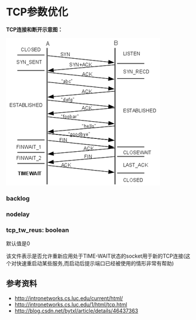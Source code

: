 # TCP参数优化

**TCP连接和断开示意图：**

![TCP连接和断开示意图](img/tcp_ladder_states.png)

### backlog



### nodelay



### tcp_tw_reus: boolean

默认值是0

该文件表示是否允许重新应用处于TIME-WAIT状态的socket用于新的TCP连接(这个对快速重启动某些服务,而启动后提示端口已经被使用的情形非常有帮助)



## 参考资料

* http://intronetworks.cs.luc.edu/current/html/
* http://intronetworks.cs.luc.edu/1/html/tcp.html
* http://blog.csdn.net/bytxl/article/details/46437363